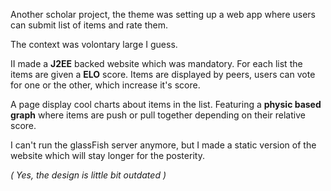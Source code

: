 Another scholar project, the theme was setting up a web app where users can submit list of items and rate them.

The context was volontary large I guess.

II made a __J2EE__ backed website which was mandatory. For each list the items are given a __ELO__ score. Items are displayed by peers, users can vote for one or the other, which increase it's score.

A page display cool charts about items in the list. Featuring a __physic based graph__ where items are push or pull together depending on their relative score.


I can't run the glassFish server anymore, but I made a static version of the website which will stay longer for the posterity.

_( Yes, the design is little bit outdated )_


